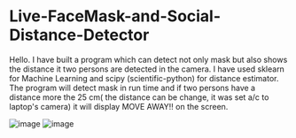 # Live-FaceMask-and-Social-Distance-Detector
Hello. I have built a program which can detect not only mask but also shows the distance it two persons are detected in the camera. I have used sklearn for Machine Learning and scipy (scientific-python) for distance estimator. The program will detect mask in run time and if two persons have a distance more the 25 cm( the distance can be change, it was set a/c to laptop's camera) it will display MOVE AWAY!! on the screen.

![image](https://user-images.githubusercontent.com/57497805/143045797-b282f39f-601b-4bdb-a156-60c9e0a7eb21.png) 
![image](https://user-images.githubusercontent.com/57497805/143046910-7826ac39-a9d0-4bad-86ab-b503ccf272a5.png)

